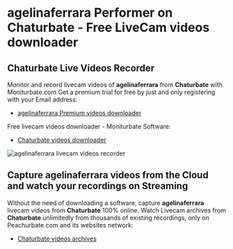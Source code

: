 # agelinaferrara Performer on Chaturbate - Free LiveCam videos downloader

## Chaturbate Live Videos Recorder

Monitor and record livecam videos of **agelinaferrara** from **Chaturbate** with Moniturbate.com
Get a premium trial for free by just and only registering with your Email address:
* [agelinaferrara Premium videos downloader](https://moniturbate.com/request-demo-licence-key.html)

Free livecam videos downloader - Moniturbate Software:
* [Chaturbate videos downloader](https://moniturbate.com/moniturbate-download-software.html)

![agelinaferrara livecam videos recorder](https://peachurnet.com/templates/moniturbate-software.png)


## Capture agelinaferrara videos from the Cloud and watch your recordings on Streaming

Without the need of downloading a software, capture **agelinaferrara** livecam videos from **Chaturbate** 100% online.
Watch Livecam archives from **Chaturbate** unlimitedly from thousands of existing recordings, only on Peachurbate.com and its websites network:
* [Chaturbate videos archives](https://peachurnet.com/)